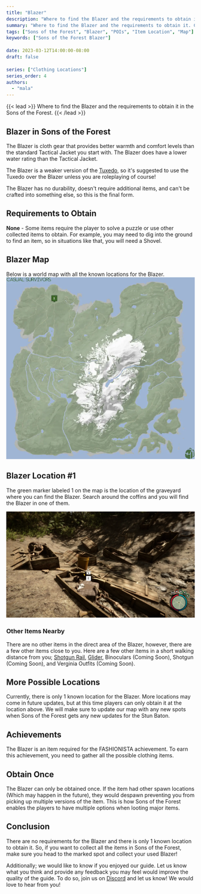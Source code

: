 ```yaml
---
title: "Blazer"
description: "Where to find the Blazer and the requirements to obtain it in the Sons of the Forest."
summary: "Where to find the Blazer and the requirements to obtain it. Click here to learn more about it!"
tags: ["Sons of the Forest", "Blazer", "POIs", "Item Location", "Map"]
keywords: ["Sons of the Forest Blazer"]

date: 2023-03-12T14:00:00-08:00
draft: false

series: ["Clothing Locations"]
series_order: 4
authors:
  - "mala"
---
```


{{< lead >}}
Where to find the Blazer and the requirements to obtain it in the Sons of the Forest.
{{< /lead >}}

## Blazer in Sons of the Forest
The Blazer is cloth gear that provides better warmth and comfort levels than the standard Tactical Jacket you start with. The Blazer does have a lower water rating than the Tactical Jacket. 

The Blazer is a weaker version of the [Tuxedo](/sons-of-the-forest/guides/tuxedo), so it's suggested to use the Tuxedo over the Blazer unless you are roleplaying of course!

The Blazer has no durability, doesn't require additional items, and can't be crafted into something else, so this is the final form.

## Requirements to Obtain
**None** - Some items require the player to solve a puzzle or use other collected items to obtain. For example, you may need to dig into the ground to find an item, so in situations like that, you will need a  Shovel. 

## Blazer Map
Below is a world map with all the known locations for the Blazer.
![Sons of the Forest Blazer Map Location](img/map.webp)

## Blazer Location #1
The green marker labeled 1 on the map is the location of the graveyard where you can find the Blazer. Search around the coffins and you will find the Blazer in one of them. 

![Sons of the Forest Blazer Location 1](featured.webp)

### Other Items Nearby
There are no other items in the direct area of the Blazer, however, there are a few other items close to you. Here are a few other items in a short walking distance from you; [Shotgun Rail](/sons-of-the-forest/guides/shotgun-rail/), [Glider](/sons-of-the-forest/guides/glider/), Binoculars (Coming Soon), Shotgun (Coming Soon), and Verginia Outfits (Coming Soon).

## More Possible Locations
Currently, there is only 1 known location for the Blazer. More locations may come in future updates, but at this time players can only obtain it at the location above.
We will make sure to update our map with any new spots when Sons of the Forest gets any new updates for the Stun Baton.

## Achievements 
The Blazer is an item required for the FASHIONISTA achievement. To earn this achievement, you need to gather all the possible clothing items. 

## Obtain Once
The Blazer can only be obtained once. If the item had other spawn locations (Which may happen in the future), they would despawn preventing you from picking up multiple versions of the item. This is how Sons of the Forest enables the players to have multiple options when looting major items. 

## Conclusion
There are no requirements for the Blazer and there is only 1 known location to obtain it. So, if you want to collect all the items in Sons of the Forest, make sure you head to the marked spot and collect your used Blazer!

Additionally; we would like to know if you enjoyed our guide. Let us know what you think and provide any feedback you may feel would improve the quality of the guide. To do so, join us on [Discord](https://discord.gg/ZXp93XsKnN) and let us know! We would love to hear from you! 
